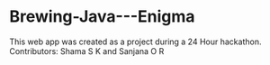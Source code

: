 # Brewing-Java---Enigma
This web app was created as a project during a 24 Hour hackathon.
Contributors: Shama S K and Sanjana O R
